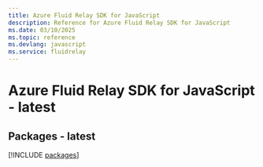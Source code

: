 ```yaml
---
title: Azure Fluid Relay SDK for JavaScript
description: Reference for Azure Fluid Relay SDK for JavaScript
ms.date: 03/10/2025
ms.topic: reference
ms.devlang: javascript
ms.service: fluidrelay
---
```

# Azure Fluid Relay SDK for JavaScript - latest
## Packages - latest
[!INCLUDE [packages](fluid-relay-index.md)]